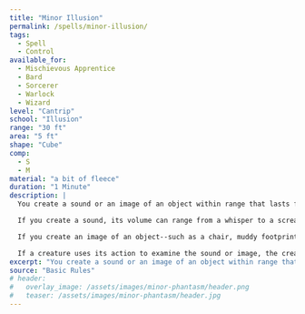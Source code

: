 ```yaml
---
title: "Minor Illusion"
permalink: /spells/minor-illusion/
tags:
  - Spell
  - Control
available_for:
  - Mischievous Apprentice
  - Bard
  - Sorcerer
  - Warlock
  - Wizard
level: "Cantrip"
school: "Illusion"
range: "30 ft"
area: "5 ft"
shape: "Cube"
comp:
  - S
  - M
material: "a bit of fleece"
duration: "1 Minute"
description: |
  You create a sound or an image of an object within range that lasts for the duration. The illusion also ends if you dismiss it as an action or cast this spell again.

  If you create a sound, its volume can range from a whisper to a scream. It can be your voice, someone else's voice, a lion's roar, a beating of drums, or any other sound you choose. The sound continues unabated throughout the duration, or you can make discrete sounds at different times before the spell ends.

  If you create an image of an object--such as a chair, muddy footprints, or a small chest--it must be no larger than a 5-foot cube. The image can't create sound, light, smell, or any other sensory effect. Physical interaction with the image reveals it to be an illusion, because things can pass through it.

  If a creature uses its action to examine the sound or image, the creature can determine that it is an illusion with a successful Intelligence (Investigation) check against your spell save DC. If a creature discerns the illusion for what it is, the illusion becomes faint to the creature.
excerpt: "You create a sound or an image of an object within range that lasts for the duration."
source: "Basic Rules"
# header:
#   overlay_image: /assets/images/minor-phantasm/header.png
#   teaser: /assets/images/minor-phantasm/header.jpg
---
```

